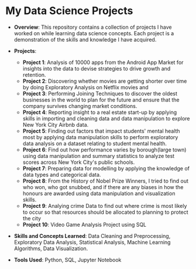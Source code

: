 # My Data Science Projects

- **Overview**: This repository contains a collection of projects I have worked on while learning data science concepts. Each project is a demonstration of the skills and knowledge I have acquired.

- **Projects**:
  - **Project 1**: Analysis of 10000 apps from the Android App Market for insights into the data to devise strategies to drive growth and retention.
  - **Project 2**: Discovering whether movies are getting shorter over time by doing Exploratory Analysis on Netflix movies and 
  - **Project 3**: Performing Joining Techniques to discover the oldest businesses in the world to plan for the future and ensure that the company survives changing market conditions.
  - **Project 4**: Reporting insight to a real estate start-up by applying skills in importing and cleaning data and data manipulation to explore New York City Airbnb data.
  - **Project 5**: Finding out factors that impact students' mental health most by applying data manipulation skills to perform exploratory data analysis on a dataset relating to student mental health.
  - **Project 6**: Find out how performance varies by borough(large town) using data manipulation and summary statistics to analyze test scores across New York City's public schools.
  - **Project 7**: Preparing data for modelling by applying the knowledge of data types and categorical data.
  - **Project 8**: From the History of Nobel Prize Winners, I tried to find out who won, who got snubbed, and if there are any biases in how the honours are awarded using data manipulation and visualization skills.
  - **Project 9**: Analying crime Data to find out where crime is most likely to occur so that resources should be allocated to planning to protect the city 
  - **Project 10**: Video Game Analysis Project using SQL
      

- **Skills and Concepts Learned**: Data Cleaning and Preprocessing, Exploratory Data Analysis, Statistical Analysis, Machine Learning Algorithms, Data Visualization.

- **Tools Used**: Python, SQL, Jupyter Notebook
